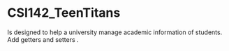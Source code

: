 # CSI142_TeenTitans
Is designed to help a university manage academic information of students.
Add getters and setters .
